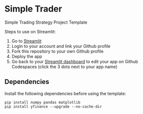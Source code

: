 # Simple Trader
Simple Trading Strategy Project Template

Steps to use on Streamlit:
1. Go to [Streamlit](https://share.streamlit.io/)
2. Login to your account and link your Github profile
3. Fork this repository to your own Github profile
4. Deploy the app
5. Go back to your [Streamlit dashboard](https://share.streamlit.io/) to edit your app on Github Codespaces (click the 3 dots next to your app name)

## Dependencies
Install the following dependencies before using the template:
```
pip install numpy pandas matplotlib
pip install yfinance --upgrade --no-cache-dir
```
